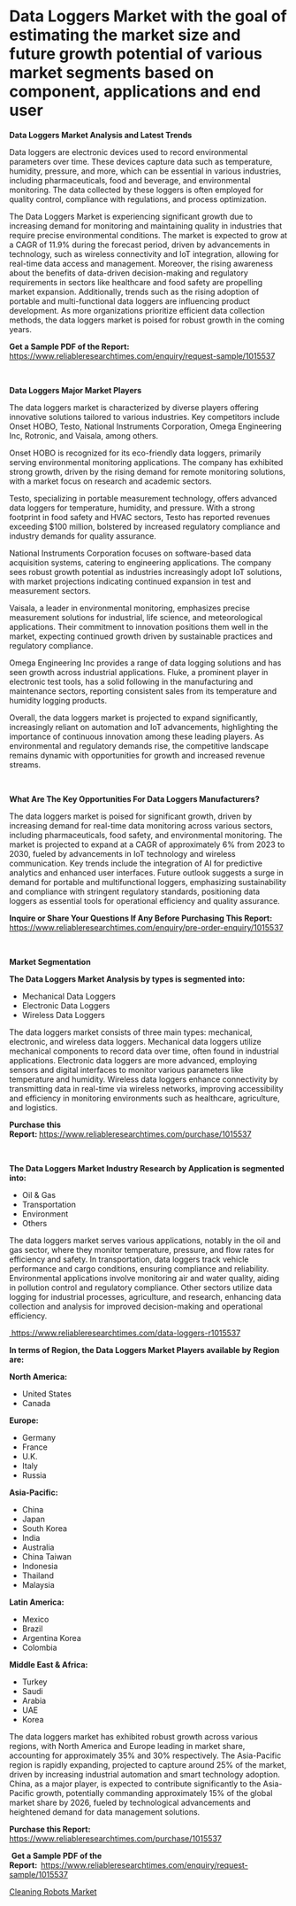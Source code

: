 <p><h1>Data Loggers Market with the goal of estimating the market size and future growth potential of various market segments based on component, applications and end user</h1></p><p><strong>Data Loggers Market Analysis and Latest Trends</strong></p>
<p><p>Data loggers are electronic devices used to record environmental parameters over time. These devices capture data such as temperature, humidity, pressure, and more, which can be essential in various industries, including pharmaceuticals, food and beverage, and environmental monitoring. The data collected by these loggers is often employed for quality control, compliance with regulations, and process optimization.</p><p>The Data Loggers Market is experiencing significant growth due to increasing demand for monitoring and maintaining quality in industries that require precise environmental conditions. The market is expected to grow at a CAGR of 11.9% during the forecast period, driven by advancements in technology, such as wireless connectivity and IoT integration, allowing for real-time data access and management. Moreover, the rising awareness about the benefits of data-driven decision-making and regulatory requirements in sectors like healthcare and food safety are propelling market expansion. Additionally, trends such as the rising adoption of portable and multi-functional data loggers are influencing product development. As more organizations prioritize efficient data collection methods, the data loggers market is poised for robust growth in the coming years.</p></p>
<p><strong>Get a Sample PDF of the Report:&nbsp;</strong> <a href="https://www.reliableresearchtimes.com/enquiry/request-sample/1015537?utm_campaign=2007&utm_medium=2&utm_source=Github&utm_content=ia&utm_term=16022025&utm_id=data-loggers">https://www.reliableresearchtimes.com/enquiry/request-sample/1015537</a></p>
<p>&nbsp;</p>
<p><strong>Data Loggers Major Market Players</strong></p>
<p><p>The data loggers market is characterized by diverse players offering innovative solutions tailored to various industries. Key competitors include Onset HOBO, Testo, National Instruments Corporation, Omega Engineering Inc, Rotronic, and Vaisala, among others. </p><p>Onset HOBO is recognized for its eco-friendly data loggers, primarily serving environmental monitoring applications. The company has exhibited strong growth, driven by the rising demand for remote monitoring solutions, with a market focus on research and academic sectors.</p><p>Testo, specializing in portable measurement technology, offers advanced data loggers for temperature, humidity, and pressure. With a strong footprint in food safety and HVAC sectors, Testo has reported revenues exceeding $100 million, bolstered by increased regulatory compliance and industry demands for quality assurance.</p><p>National Instruments Corporation focuses on software-based data acquisition systems, catering to engineering applications. The company sees robust growth potential as industries increasingly adopt IoT solutions, with market projections indicating continued expansion in test and measurement sectors.</p><p>Vaisala, a leader in environmental monitoring, emphasizes precise measurement solutions for industrial, life science, and meteorological applications. Their commitment to innovation positions them well in the market, expecting continued growth driven by sustainable practices and regulatory compliance.</p><p>Omega Engineering Inc provides a range of data logging solutions and has seen growth across industrial applications. Fluke, a prominent player in electronic test tools, has a solid following in the manufacturing and maintenance sectors, reporting consistent sales from its temperature and humidity logging products.</p><p>Overall, the data loggers market is projected to expand significantly, increasingly reliant on automation and IoT advancements, highlighting the importance of continuous innovation among these leading players. As environmental and regulatory demands rise, the competitive landscape remains dynamic with opportunities for growth and increased revenue streams.</p></p>
<p>&nbsp;</p>
<p><strong>What Are The Key Opportunities For Data Loggers Manufacturers?</strong></p>
<p><p>The data loggers market is poised for significant growth, driven by increasing demand for real-time data monitoring across various sectors, including pharmaceuticals, food safety, and environmental monitoring. The market is projected to expand at a CAGR of approximately 6% from 2023 to 2030, fueled by advancements in IoT technology and wireless communication. Key trends include the integration of AI for predictive analytics and enhanced user interfaces. Future outlook suggests a surge in demand for portable and multifunctional loggers, emphasizing sustainability and compliance with stringent regulatory standards, positioning data loggers as essential tools for operational efficiency and quality assurance.</p></p>
<p><strong>Inquire or Share Your Questions If Any Before Purchasing This Report:</strong> <a href="https://www.reliableresearchtimes.com/enquiry/pre-order-enquiry/1015537?utm_campaign=2007&utm_medium=2&utm_source=Github&utm_content=ia&utm_term=16022025&utm_id=data-loggers">https://www.reliableresearchtimes.com/enquiry/pre-order-enquiry/1015537</a></p>
<p>&nbsp;</p>
<p><strong>Market Segmentation</strong></p>
<p><strong>The Data Loggers Market Analysis by types is segmented into:</strong></p>
<p><ul><li>Mechanical Data Loggers</li><li>Electronic Data Loggers</li><li>Wireless Data Loggers</li></ul></p>
<p><p>The data loggers market consists of three main types: mechanical, electronic, and wireless data loggers. Mechanical data loggers utilize mechanical components to record data over time, often found in industrial applications. Electronic data loggers are more advanced, employing sensors and digital interfaces to monitor various parameters like temperature and humidity. Wireless data loggers enhance connectivity by transmitting data in real-time via wireless networks, improving accessibility and efficiency in monitoring environments such as healthcare, agriculture, and logistics.</p></p>
<p><strong>Purchase this Report:&nbsp;</strong><a href="https://www.reliableresearchtimes.com/purchase/1015537?utm_campaign=2007&utm_medium=2&utm_source=Github&utm_content=ia&utm_term=16022025&utm_id=data-loggers">https://www.reliableresearchtimes.com/purchase/1015537</a></p>
<p>&nbsp;</p>
<p><strong>The Data Loggers Market Industry Research by Application is segmented into:</strong></p>
<p><ul><li>Oil & Gas</li><li>Transportation</li><li>Environment</li><li>Others</li></ul></p>
<p><p>The data loggers market serves various applications, notably in the oil and gas sector, where they monitor temperature, pressure, and flow rates for efficiency and safety. In transportation, data loggers track vehicle performance and cargo conditions, ensuring compliance and reliability. Environmental applications involve monitoring air and water quality, aiding in pollution control and regulatory compliance. Other sectors utilize data logging for industrial processes, agriculture, and research, enhancing data collection and analysis for improved decision-making and operational efficiency.</p></p>
<p><a href="https://www.reliableresearchtimes.com/data-loggers-r1015537?utm_campaign=2007&utm_medium=2&utm_source=Github&utm_content=ia&utm_term=16022025&utm_id=data-loggers">&nbsp;https://www.reliableresearchtimes.com/data-loggers-r1015537</a></p>
<p><strong>In terms of Region, the Data Loggers Market Players available by Region are:</strong></p>
<p>
    <p> <strong> North America: </strong>
        <ul>
            <li>United States</li>
            <li>Canada</li>
        </ul>
        </p> 
    <p> <strong> Europe: </strong>
        <ul>
            <li>Germany</li>
            <li>France</li>
            <li>U.K.</li>
            <li>Italy</li>
            <li>Russia</li>
        </ul>
        </p> 
    <p> <strong> Asia-Pacific: </strong>
        <ul>
            <li>China</li>
            <li>Japan</li>
            <li>South Korea</li>
            <li>India</li>
            <li>Australia</li>
            <li>China Taiwan</li>
            <li>Indonesia</li>
            <li>Thailand</li>
            <li>Malaysia</li>
        </ul>
        </p> 
    <p> <strong> Latin America: </strong>
        <ul>
            <li>Mexico</li>
            <li>Brazil</li>
            <li>Argentina Korea</li>
            <li>Colombia</li>
        </ul>
        </p> 
    <p> <strong> Middle East & Africa: </strong>
        <ul>
            <li>Turkey</li>
            <li>Saudi</li>
            <li>Arabia</li>
            <li>UAE</li>
            <li>Korea</li>
        </ul>
    </p>
    </p>
<p><p>The data loggers market has exhibited robust growth across various regions, with North America and Europe leading in market share, accounting for approximately 35% and 30% respectively. The Asia-Pacific region is rapidly expanding, projected to capture around 25% of the market, driven by increasing industrial automation and smart technology adoption. China, as a major player, is expected to contribute significantly to the Asia-Pacific growth, potentially commanding approximately 15% of the global market share by 2026, fueled by technological advancements and heightened demand for data management solutions.</p></p>
<p><strong>Purchase this Report: </strong><a href="https://www.reliableresearchtimes.com/purchase/1015537?utm_campaign=2007&utm_medium=2&utm_source=Github&utm_content=ia&utm_term=16022025&utm_id=data-loggers">https://www.reliableresearchtimes.com/purchase/1015537</a></p>
<p>&nbsp;<strong>Get a Sample PDF of the Report:&nbsp;&nbsp;</strong><a href="https://www.reliableresearchtimes.com/enquiry/request-sample/1015537?utm_campaign=2007&utm_medium=2&utm_source=Github&utm_content=ia&utm_term=16022025&utm_id=data-loggers">https://www.reliableresearchtimes.com/enquiry/request-sample/1015537</a></p>
<p><strong></strong></p>
<p><p><a href="https://github.com/angelajermaine/Market-Research-Report-List-6/blob/main/cleaning-robots-market.md?utm_campaign=2007&utm_medium=2&utm_source=Github&utm_content=ia&utm_term=16022025&utm_id=data-loggers">Cleaning Robots Market</a></p></p>
